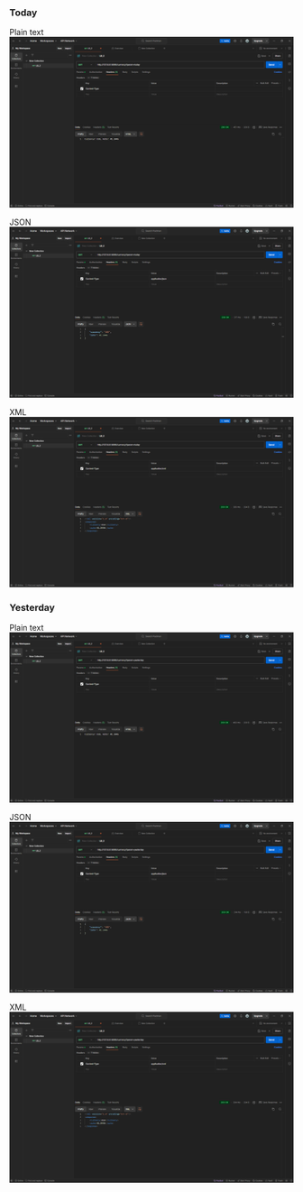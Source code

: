 ### Today

Plain text
![img.png](img/img_6.png)

JSON
![img_1.png](img/img_7.png)

XML
![img_2.png](img/img_8.png)

### Yesterday

Plain text
![img.png](img/img_9.png)

JSON
![img_1.png](img/img_10.png)

XML
![img_2.png](img/img_11.png)